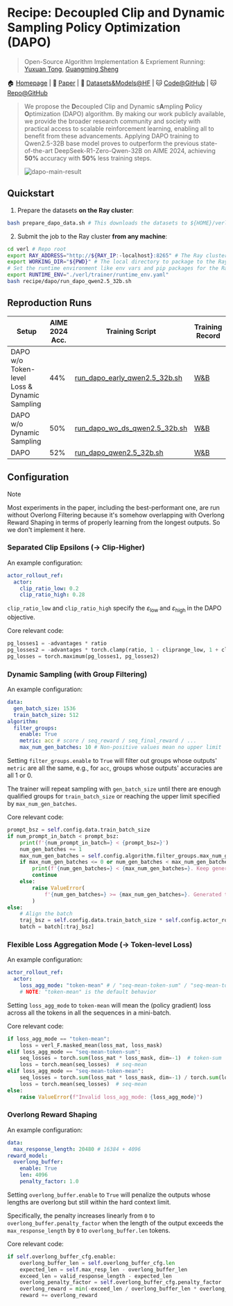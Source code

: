 # Recipe: Decoupled Clip and Dynamic Sampling Policy Optimization (DAPO)

> Open-Source Algorithm Implementation & Expriement Running: [Yuxuan Tong](https://tongyx361.github.io/), [Guangming Sheng](https://hk.linkedin.com/in/guangming-sheng-b50640211)

🏠 [Homepage](https://dapo-sia.github.io/) | 📝 [Paper](https://dapo-sia.github.io/static/pdf/dapo_paper.pdf) | 🤗 [Datasets&Models@HF](https://huggingface.co/collections/BytedTsinghua-SIA/dapo-67d7f1517ee33c8aed059da0) | 🐱 [Code@GitHub](https://github.com/volcengine/verl/tree/gm-tyx/puffin/main/recipe/dapo) | 🐱 [Repo@GitHub](https://github.com/BytedTsinghua-SIA/DAPO)


> We propose the **D**ecoupled Clip and Dynamic s**A**mpling **P**olicy **O**ptimization (DAPO) algorithm. By making our work publicly available, we provide the broader research community and society with practical access to scalable reinforcement learning, enabling all to benefit from these advancements. Applying DAPO training to Qwen2.5-32B base model proves to outperform the previous state-of-the-art DeepSeek-R1-Zero-Qwen-32B on AIME 2024, achieving **50%** accuracy with **50%** less training steps.
>
> ![dapo-main-result](https://dapo-sia.github.io/static/images/score.png)

## Quickstart

1. Prepare the datasets **on the Ray cluster**:

```bash
bash prepare_dapo_data.sh # This downloads the datasets to ${HOME}/verl/data by default
```

2. Submit the job to the Ray cluster **from any machine**:

```bash
cd verl # Repo root
export RAY_ADDRESS="http://${RAY_IP:-localhost}:8265" # The Ray cluster address to connect to
export WORKING_DIR="${PWD}" # The local directory to package to the Ray cluster
# Set the runtime environment like env vars and pip packages for the Ray cluster in yaml
export RUNTIME_ENV="./verl/trainer/runtime_env.yaml"
bash recipe/dapo/run_dapo_qwen2.5_32b.sh
```

## Reproduction Runs

| Setup                                        | AIME 2024 Acc. | Training Script                                                  | Training Record                                                                           |
| -------------------------------------------- | -------------- | ---------------------------------------------------------------- | ----------------------------------------------------------------------------------------- |
| DAPO w/o Token-level Loss & Dynamic Sampling | 44%            | [run_dapo_early_qwen2.5_32b.sh](./run_dapo_early_qwen2.5_32b.sh) | [W&B](https://wandb.ai/verl-org/DAPO%20Reproduction%20on%20verl/workspace?nw=wmb4qxfht0n) |
| DAPO w/o Dynamic Sampling                    | 50%            | [run_dapo_wo_ds_qwen2.5_32b.sh](./run_dapo_wo_ds_qwen2.5_32b.sh) | [W&B](https://wandb.ai/verl-org/DAPO%20Reproduction%20on%20verl/workspace?nw=wmb4qxfht0n) |
| DAPO                                         | 52%            | [run_dapo_qwen2.5_32b.sh](./run_dapo_qwen2.5_32b.sh)             | [W&B](https://wandb.ai/verl-org/DAPO%20Reproduction%20on%20verl/workspace?nw=wmb4qxfht0n) |

## Configuration

> [!NOTE]
> Most experiments in the paper, including the best-performant one, are run without Overlong Filtering because it's somehow overlapping with Overlong Reward Shaping in terms of properly learning from the longest outputs. So we don't implement it here.

### Separated Clip Epsilons (-> Clip-Higher)

An example configuration:

```yaml
actor_rollout_ref:
  actor:
    clip_ratio_low: 0.2
    clip_ratio_high: 0.28
```

`clip_ratio_low` and `clip_ratio_high` specify the $\varepsilon_{\text {low }}$ and $\varepsilon_{\text {high }}$ in the DAPO objective.

Core relevant code:

```python
pg_losses1 = -advantages * ratio
pg_losses2 = -advantages * torch.clamp(ratio, 1 - cliprange_low, 1 + cliprange_high)
pg_losses = torch.maximum(pg_losses1, pg_losses2)
```

### Dynamic Sampling (with Group Filtering)

An example configuration:

```yaml
data:
  gen_batch_size: 1536
  train_batch_size: 512
algorithm:
  filter_groups:
    enable: True
    metric: acc # score / seq_reward / seq_final_reward / ...
    max_num_gen_batches: 10 # Non-positive values mean no upper limit
```

Setting `filter_groups.enable` to `True` will filter out groups whose outputs' `metric` are all the same, e.g., for `acc`, groups whose outputs' accuracies are all 1 or 0.

The trainer will repeat sampling with `gen_batch_size` until there are enough qualified groups for `train_batch_size` or reaching the upper limit specified by `max_num_gen_batches`.

Core relevant code:

```python
prompt_bsz = self.config.data.train_batch_size
if num_prompt_in_batch < prompt_bsz:
    print(f'{num_prompt_in_batch=} < {prompt_bsz=}')
    num_gen_batches += 1
    max_num_gen_batches = self.config.algorithm.filter_groups.max_num_gen_batches
    if max_num_gen_batches <= 0 or num_gen_batches < max_num_gen_batches:
        print(f'{num_gen_batches=} < {max_num_gen_batches=}. Keep generating...')
        continue
    else:
        raise ValueError(
            f'{num_gen_batches=} >= {max_num_gen_batches=}. Generated too many. Please check your data.'
        )
else:
    # Align the batch
    traj_bsz = self.config.data.train_batch_size * self.config.actor_rollout_ref.rollout.n
    batch = batch[:traj_bsz]
```

### Flexible Loss Aggregation Mode (-> Token-level Loss)

An example configuration:

```yaml
actor_rollout_ref:
  actor:
    loss_agg_mode: "token-mean" # / "seq-mean-token-sum" / "seq-mean-token-mean"
    # NOTE: "token-mean" is the default behavior
```

Setting `loss_agg_mode` to `token-mean` will mean the (policy gradient) loss across all the tokens in all the sequences in a mini-batch.

Core relevant code:

```python
if loss_agg_mode == "token-mean":
    loss = verl_F.masked_mean(loss_mat, loss_mask)
elif loss_agg_mode == "seq-mean-token-sum":
    seq_losses = torch.sum(loss_mat * loss_mask, dim=-1)  # token-sum
    loss = torch.mean(seq_losses)  # seq-mean
elif loss_agg_mode == "seq-mean-token-mean":
    seq_losses = torch.sum(loss_mat * loss_mask, dim=-1) / torch.sum(loss_mask, dim=-1)  # token-mean
    loss = torch.mean(seq_losses)  # seq-mean
else:
    raise ValueError(f"Invalid loss_agg_mode: {loss_agg_mode}")
```

### Overlong Reward Shaping

An example configuration:

```yaml
data:
  max_response_length: 20480 # 16384 + 4096
reward_model:
  overlong_buffer:
    enable: True
    len: 4096
    penalty_factor: 1.0
```

Setting `overlong_buffer.enable` to `True` will penalize the outputs whose lengths are overlong but still within the hard context limit.

Specifically, the penalty increases linearly from `0` to `overlong_buffer.penalty_factor` when the length of the output exceeds the `max_response_length` by `0` to `overlong_buffer.len` tokens.

Core relevant code:

```python
if self.overlong_buffer_cfg.enable:
    overlong_buffer_len = self.overlong_buffer_cfg.len
    expected_len = self.max_resp_len - overlong_buffer_len
    exceed_len = valid_response_length - expected_len
    overlong_penalty_factor = self.overlong_buffer_cfg.penalty_factor
    overlong_reward = min(-exceed_len / overlong_buffer_len * overlong_penalty_factor, 0)
    reward += overlong_reward
```
